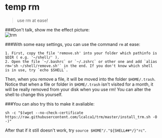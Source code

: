 # temp rm
> use rm at ease!  

###Don't talk, show me the effect picture:  
![trm](http://os6prdnzj.bkt.clouddn.com/github/md/rm1.JPG)

###With some easy settings, you can use the command `rm` at ease:  

    1. First, copy the file 'remove.sh' into your folder which pathinfo is $DIR ( e.g. '~/shell/' ).
    2. Open the file `~/.bashrc` or `~/.zshrc` or other one and add `alias rm='sh ~/shell/remove.sh'` in the end. If you don't know which shell is in use, try `echo $SHELL`.

Then, when you remove a file, it will be moved into the folder `$HOME/.trash`. Notice that when a file or folder in `$HOME/.trash` isn't visited for a month, it will be really removed from your disk when you use rm! You can alter the shell to change this yourself.

###You can also try this to make it avaliable:  
```
sh -c "$(wget --no-check-certificate https://raw.githubusercontent.com/lcalca1/trm/master/install_trm.sh -O -)"
```

After that if it still doesn't work, try `source $HOME"/."${SHELL##*/}"rc"`.
